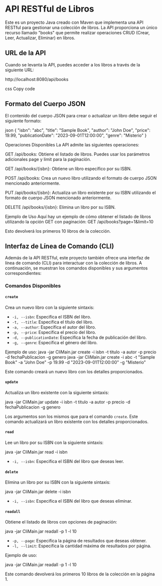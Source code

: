 # API RESTful de Libros

Este es un proyecto Java creado con Maven que implementa una API RESTful para gestionar una colección de libros. La API proporciona un único recurso llamado "books" que permite realizar operaciones CRUD (Crear, Leer, Actualizar, Eliminar) en libros.

## URL de la API

Cuando se levanta la API, puedes acceder a los libros a través de la siguiente URL:

http://localhost:8080/api/books

css
Copy code

## Formato del Cuerpo JSON

El contenido del cuerpo JSON para crear o actualizar un libro debe seguir el siguiente formato:

json
{
  "isbn": "abc",
  "title": "Sample Book",
  "author": "John Doe",
  "price": 19.99,
  "publicationDate": "2023-09-01T12:00:00",
  "genre": "Misterio"
}

Operaciones Disponibles
La API admite las siguientes operaciones:

GET /api/books: Obtiene el listado de libros. Puedes usar los parámetros adicionales page y limit para la paginación.

GET /api/books/{isbn}: Obtiene un libro específico por su ISBN.

POST /api/books: Crea un nuevo libro utilizando el formato de cuerpo JSON mencionado anteriormente.

PUT /api/books/{isbn}: Actualiza un libro existente por su ISBN utilizando el formato de cuerpo JSON mencionado anteriormente.

DELETE /api/books/{isbn}: Elimina un libro por su ISBN.

Ejemplo de Uso
Aquí hay un ejemplo de cómo obtener el listado de libros utilizando la opción GET con paginación:
GET /api/books?page=1&limit=10

Esto devolverá los primeros 10 libros de la colección.



## Interfaz de Línea de Comando (CLI)

Además de la API RESTful, este proyecto también ofrece una interfaz de línea de comando (CLI) para interactuar con la colección de libros. A continuación, se muestran los comandos disponibles y sus argumentos correspondientes:

### Comandos Disponibles

#### `create`

Crea un nuevo libro con la siguiente sintaxis:

- `-i, --isbn`: Especifica el ISBN del libro.
- `-t, --title`: Especifica el título del libro.
- `-a, --author`: Especifica el autor del libro.
- `-p, --price`: Especifica el precio del libro.
- `-d, --publicationDate`: Especifica la fecha de publicación del libro.
- `-g, --genre`: Especifica el género del libro.

Ejemplo de uso:
java -jar CliMain.jar create -i isbn -t titulo -a autor -p precio -d fechaPublicacion -g genero
java -jar CliMain.jar create -i abc -t "Sample Book" -a "John Doe" -p 19.99 -d "2023-09-01T12:00:00" -g "Misterio"



Este comando creará un nuevo libro con los detalles proporcionados.

#### `update`

Actualiza un libro existente con la siguiente sintaxis:

java -jar CliMain.jar update -i isbn -t titulo -a autor -p precio -d fechaPublicacion -g genero


Los argumentos son los mismos que para el comando `create`. Este comando actualizará un libro existente con los detalles proporcionados.

#### `read`

Lee un libro por su ISBN con la siguiente sintaxis:

java -jar CliMain.jar read -i isbn


- `-i, --isbn`: Especifica el ISBN del libro que deseas leer.

#### `delete`

Elimina un libro por su ISBN con la siguiente sintaxis:

java -jar CliMain.jar delete -i isbn

- `-i, --isbn`: Especifica el ISBN del libro que deseas eliminar.

#### `readall`

Obtiene el listado de libros con opciones de paginación:

java -jar CliMain.jar readall -p 1 -l 10

- `-p, --page`: Especifica la página de resultados que deseas obtener.
- `-l, --limit`: Especifica la cantidad máxima de resultados por página.

Ejemplo de uso:

java -jar CliMain.jar readall -p 1 -l 10

Este comando devolverá los primeros 10 libros de la colección en la página 1.




